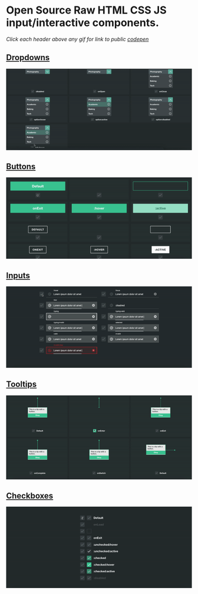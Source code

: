 # Open Source Raw HTML CSS JS input/interactive components.
*Click each header above any gif for link to public [codepen](codepen.io)*

## [Dropdowns](https://codepen.io/u-guru/full/grRyLx)

![](gifs/dropdowns.gif)

## [Buttons](https://codepen.io/u-guru/full/bGGNgvM)

![](gifs/buttons.gif)

## [Inputs](https://codepen.io/u-guru/pen/PoowWRO) 

![](gifs/inputs.gif)

## [Tooltips](https://codepen.io/u-guru/full/NWWPdYz)

![](gifs/tooltips.gif)


## [Checkboxes](https://codepen.io/u-guru/full/AXRjvB)

![](gifs/checkboxes.gif)